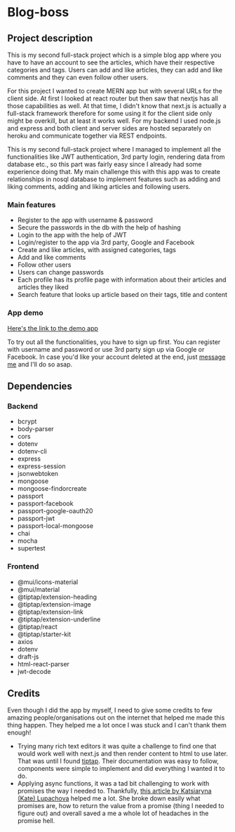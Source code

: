 # Blog-boss
## Project description
This is my second full-stack project which is a simple blog app where you have to have an account to see the articles, which have their respective categories and tags. Users can add and like articles, they can add and like comments and they can even follow other users.

For this project I wanted to create MERN app but with several URLs for the client side. At first I looked at react router but then saw that nextjs has all those capabilities as well. At that time, I didn't know that next.js is actually a full-stack framework therefore for some using it for the client side only might be overkill, but at least it works well. For my backend I used node.js and express and both client and server sides are hosted separately on heroku and communicate together via REST endpoints.

This is my second full-stack project where I managed to implement all the functionalities like JWT authentication, 3rd party login, rendering data from database etc., so this part was fairly easy since I already had some experience doing that. My main challenge this with this app was to create relationships in nosql database to implement features such as adding and liking comments, adding and liking articles and following users.

### Main features
- Register to the app with username & password
- Secure the passwords in the db with the help of hashing
- Login to the app with the help of JWT
- Login/register to the app via 3rd party, Google and Facebook
- Create and like articles, with assigned categories, tags
- Add and like comments
- Follow other users
- Users can change passwords
- Each profile has its profile page with information about their articles and articles they liked
- Search feature that looks up article based on their tags, title and content

### App demo
[Here's the link to the demo app](https://blog-boss-client.herokuapp.com/)

To try out all the functionalities, you have to sign up first. You can register with username and password or use 3rd party sign up via Google or Facebook. In case you'd like your account deleted at the end, just [message me](mailto:uhalfr@pm.me) and I'll do so asap.

## Dependencies
### Backend
- bcrypt
- body-parser
- cors
- dotenv
- dotenv-cli
- express
- express-session
- jsonwebtoken
- mongoose
- mongoose-findorcreate
- passport
- passport-facebook
- passport-google-oauth20
- passport-jwt
- passport-local-mongoose
- chai
- mocha
- supertest

### Frontend
- @mui/icons-material
- @mui/material
- @tiptap/extension-heading
- @tiptap/extension-image
- @tiptap/extension-link
- @tiptap/extension-underline
- @tiptap/react
- @tiptap/starter-kit
- axios
- dotenv
- draft-js
- html-react-parser
- jwt-decode

## Credits
Even though I did the app by myself, I need to give some credits to few amazing people/organisations out on the internet that helped me made this thing happen. They helped me a lot once I was stuck and I can't thank them enough!

- Trying many rich text editors it was quite a challenge to find one that would work well with next.js and then render content to html to use later. That was until I found [tiptap](https://tiptap.dev/). Their documentation was easy to follow, components were simple to implement and did everything I wanted it to do.
- Applying async functions, it was a tad bit challenging to work with promises the way I needed to. Thankfully, [this article by Katsiaryna (Kate) Lupachova](https://dev.to/ramonak/javascript-how-to-access-the-return-value-of-a-promise-object-1bck) helped me a lot. She broke down easily what promises are, how to return the value from a promise (thing I needed to figure out) and overall saved a me a whole lot of headaches in the promise hell.
